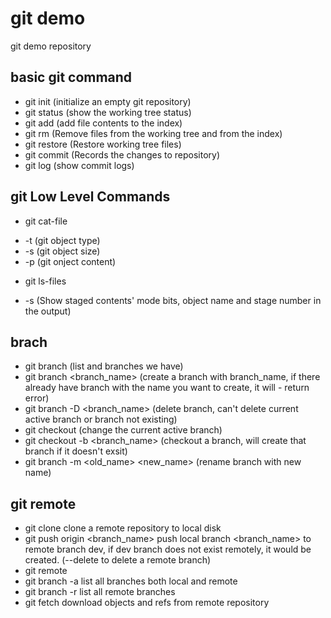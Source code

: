 # git demo

git demo repository

## basic git command

 - git init (initialize an empty git repository)
 - git status (show the working tree status)
 - git add (add file contents to the index)
 - git rm (Remove files from the working tree and from the index)
 - git restore (Restore working tree files)
 - git commit (Records the changes to repository)
 - git log (show commit logs)

## git Low Level Commands

 - git cat-file <SHA1>
  * -t (git object type)
  * -s (git object size)
  * -p (git onject content)
 - git ls-files
  * -s (Show staged contents' mode bits, object name and stage number in the output)

## brach

 - git branch (list and branches we have)
 - git branch <branch_name> (create a branch with branch_name, if there already have branch with the name you want to create, it will - return error)
 - git branch -D <branch_name> (delete branch, can't delete current active branch or branch not existing)
 - git checkout (change the current active branch)
 - git checkout -b <branch_name> (checkout a branch, will create that branch if it doesn't exsit)
 - git branch -m <old_name> <new_name> (rename branch with new name)

## git remote

 - git clone clone a remote repository to local disk
 - git push origin <branch_name> push local branch <branch_name> to remote branch dev, if dev branch does not exist remotely, it would be created. (--delete to delete a remote branch)
 - git remote
 - git branch -a list all branches both local and remote
 - git branch -r list all remote branches
 - git fetch download objects and refs from remote repository

 
